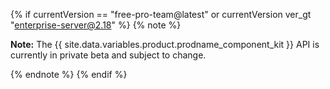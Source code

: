 {% if currentVersion == "free-pro-team@latest" or currentVersion ver_gt "enterprise-server@2.18" %}
{% note %}

**Note:**  The {{ site.data.variables.product.prodname_component_kit }} API is currently in private beta and subject to change.

{% endnote %}
{% endif %}
